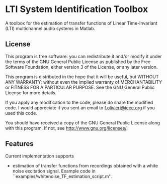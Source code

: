 # LTI System Identification Toolbox
A toolbox for the estimation of transfer functions of Linear Time-Invariant (LTI) 
multichannel audio systems in Matlab.

## License
This program is free software: you can redistribute it and/or modify
it under the terms of the GNU General Public License as published by
the Free Software Foundation, either version 3 of the License, or
any later version.

This program is distributed in the hope that it will be useful,
but WITHOUT ANY WARRANTY; without even the implied warranty of
MERCHANTABILITY or FITNESS FOR A PARTICULAR PURPOSE.  See the
GNU General Public License for more details.

If you apply any modification to the code, please do share the
modified code. I would appreciate if you sent an email to
f.olivieri@ieee.org if you used this code.

You should have received a copy of the GNU General Public License
along with this program.  If not, see <http://www.gnu.org/licenses/>.

## Features
Current implementation supports
- estimation of transfer functions from recordings obtained with a white noise excitation signal. 
Example code in ``examples/whitenoise_TF_estimation_script.m''.
